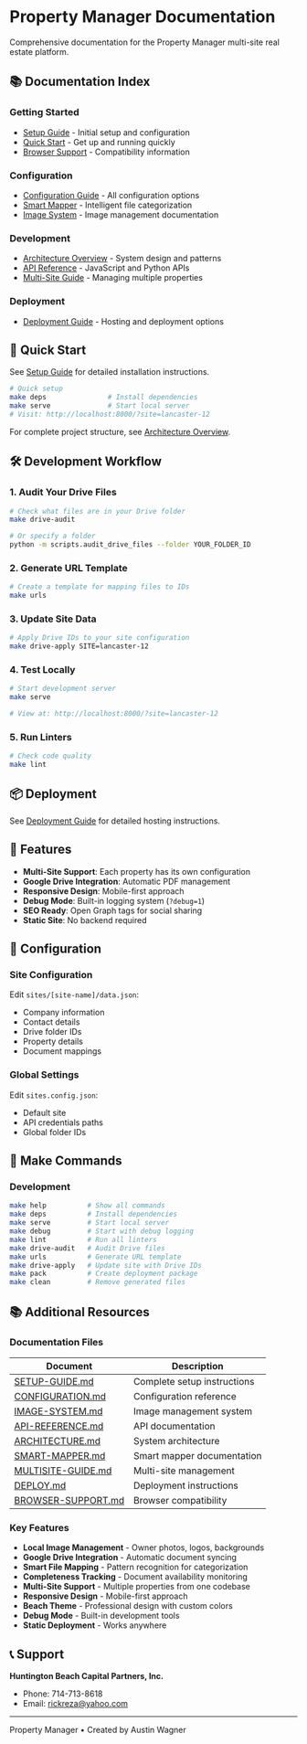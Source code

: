 # Property Manager Documentation

Comprehensive documentation for the Property Manager multi-site real estate platform.

## 📚 Documentation Index

### Getting Started
- [Setup Guide](SETUP-GUIDE.md) - Initial setup and configuration
- [Quick Start](#quick-start) - Get up and running quickly
- [Browser Support](BROWSER-SUPPORT.md) - Compatibility information

### Configuration
- [Configuration Guide](CONFIGURATION.md) - All configuration options
- [Smart Mapper](SMART-MAPPER.md) - Intelligent file categorization
- [Image System](IMAGE-SYSTEM.md) - Image management documentation

### Development
- [Architecture Overview](ARCHITECTURE.md) - System design and patterns
- [API Reference](API-REFERENCE.md) - JavaScript and Python APIs
- [Multi-Site Guide](MULTISITE-GUIDE.md) - Managing multiple properties

### Deployment
- [Deployment Guide](DEPLOY.md) - Hosting and deployment options

## 🚀 Quick Start

See [Setup Guide](SETUP-GUIDE.md) for detailed installation instructions.

```bash
# Quick setup
make deps               # Install dependencies
make serve              # Start local server
# Visit: http://localhost:8000/?site=lancaster-12
```

For complete project structure, see [Architecture Overview](ARCHITECTURE.md).

## 🛠️ Development Workflow

### 1. Audit Your Drive Files
```bash
# Check what files are in your Drive folder
make drive-audit

# Or specify a folder
python -m scripts.audit_drive_files --folder YOUR_FOLDER_ID
```

### 2. Generate URL Template
```bash
# Create a template for mapping files to IDs
make urls
```

### 3. Update Site Data
```bash
# Apply Drive IDs to your site configuration
make drive-apply SITE=lancaster-12
```

### 4. Test Locally
```bash
# Start development server
make serve

# View at: http://localhost:8000/?site=lancaster-12
```

### 5. Run Linters
```bash
# Check code quality
make lint
```

## 📦 Deployment

See [Deployment Guide](DEPLOY.md) for detailed hosting instructions.

## 🎨 Features

- **Multi-Site Support**: Each property has its own configuration
- **Google Drive Integration**: Automatic PDF management
- **Responsive Design**: Mobile-first approach
- **Debug Mode**: Built-in logging system (`?debug=1`)
- **SEO Ready**: Open Graph tags for social sharing
- **Static Site**: No backend required

## 📝 Configuration

### Site Configuration
Edit `sites/[site-name]/data.json`:
- Company information
- Contact details  
- Drive folder IDs
- Property details
- Document mappings

### Global Settings
Edit `sites.config.json`:
- Default site
- API credentials paths
- Global folder IDs

## 🔧 Make Commands

### Development

```bash
make help          # Show all commands
make deps          # Install dependencies
make serve         # Start local server
make debug         # Start with debug logging
make lint          # Run all linters
make drive-audit   # Audit Drive files
make urls          # Generate URL template
make drive-apply   # Update site with Drive IDs
make pack          # Create deployment package
make clean         # Remove generated files
```

## 📚 Additional Resources

### Documentation Files

| Document | Description |
|----------|-------------|
| [SETUP-GUIDE.md](SETUP-GUIDE.md) | Complete setup instructions |
| [CONFIGURATION.md](CONFIGURATION.md) | Configuration reference |
| [IMAGE-SYSTEM.md](IMAGE-SYSTEM.md) | Image management system |
| [API-REFERENCE.md](API-REFERENCE.md) | API documentation |
| [ARCHITECTURE.md](ARCHITECTURE.md) | System architecture |
| [SMART-MAPPER.md](SMART-MAPPER.md) | Smart mapper documentation |
| [MULTISITE-GUIDE.md](MULTISITE-GUIDE.md) | Multi-site management |
| [DEPLOY.md](DEPLOY.md) | Deployment instructions |
| [BROWSER-SUPPORT.md](BROWSER-SUPPORT.md) | Browser compatibility |

### Key Features

- **Local Image Management** - Owner photos, logos, backgrounds
- **Google Drive Integration** - Automatic document syncing
- **Smart File Mapping** - Pattern recognition for categorization
- **Completeness Tracking** - Document availability monitoring
- **Multi-Site Support** - Multiple properties from one codebase
- **Responsive Design** - Mobile-first approach
- **Beach Theme** - Professional design with custom colors
- **Debug Mode** - Built-in development tools
- **Static Deployment** - Works anywhere

## 📞 Support

**Huntington Beach Capital Partners, Inc.**
- Phone: 714-713-8618
- Email: rickreza@yahoo.com

---

Property Manager • Created by Austin Wagner